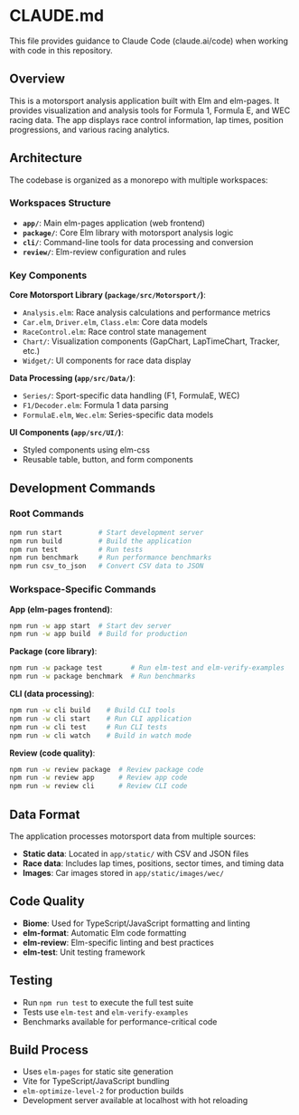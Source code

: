 # CLAUDE.md

This file provides guidance to Claude Code (claude.ai/code) when working with code in this repository.

## Overview

This is a motorsport analysis application built with Elm and elm-pages. It provides visualization and analysis tools for Formula 1, Formula E, and WEC racing data. The app displays race control information, lap times, position progressions, and various racing analytics.

## Architecture

The codebase is organized as a monorepo with multiple workspaces:

### Workspaces Structure
- **`app/`**: Main elm-pages application (web frontend)
- **`package/`**: Core Elm library with motorsport analysis logic
- **`cli/`**: Command-line tools for data processing and conversion
- **`review/`**: Elm-review configuration and rules

### Key Components

**Core Motorsport Library (`package/src/Motorsport/`)**:
- `Analysis.elm`: Race analysis calculations and performance metrics
- `Car.elm`, `Driver.elm`, `Class.elm`: Core data models
- `RaceControl.elm`: Race control state management
- `Chart/`: Visualization components (GapChart, LapTimeChart, Tracker, etc.)
- `Widget/`: UI components for race data display

**Data Processing (`app/src/Data/`)**:
- `Series/`: Sport-specific data handling (F1, FormulaE, WEC)
- `F1/Decoder.elm`: Formula 1 data parsing
- `FormulaE.elm`, `Wec.elm`: Series-specific data models

**UI Components (`app/src/UI/`)**:
- Styled components using elm-css
- Reusable table, button, and form components

## Development Commands

### Root Commands
```bash
npm run start         # Start development server
npm run build         # Build the application
npm run test          # Run tests
npm run benchmark     # Run performance benchmarks
npm run csv_to_json   # Convert CSV data to JSON
```

### Workspace-Specific Commands

**App (elm-pages frontend)**:
```bash
npm run -w app start  # Start dev server
npm run -w app build  # Build for production
```

**Package (core library)**:
```bash
npm run -w package test       # Run elm-test and elm-verify-examples
npm run -w package benchmark  # Run benchmarks
```

**CLI (data processing)**:
```bash
npm run -w cli build    # Build CLI tools
npm run -w cli start    # Run CLI application
npm run -w cli test     # Run CLI tests
npm run -w cli watch    # Build in watch mode
```

**Review (code quality)**:
```bash
npm run -w review package  # Review package code
npm run -w review app      # Review app code
npm run -w review cli      # Review CLI code
```

## Data Format

The application processes motorsport data from multiple sources:
- **Static data**: Located in `app/static/` with CSV and JSON files
- **Race data**: Includes lap times, positions, sector times, and timing data
- **Images**: Car images stored in `app/static/images/wec/`

## Code Quality

- **Biome**: Used for TypeScript/JavaScript formatting and linting
- **elm-format**: Automatic Elm code formatting
- **elm-review**: Elm-specific linting and best practices
- **elm-test**: Unit testing framework

## Testing

- Run `npm run test` to execute the full test suite
- Tests use `elm-test` and `elm-verify-examples`
- Benchmarks available for performance-critical code

## Build Process

- Uses `elm-pages` for static site generation
- Vite for TypeScript/JavaScript bundling
- `elm-optimize-level-2` for production builds
- Development server available at localhost with hot reloading